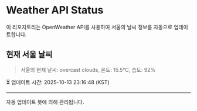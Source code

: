 
# Weather API Status

이 리포지토리는 OpenWeather API를 사용하여 서울의 날씨 정보를 자동으로 업데이트합니다.

## 현재 서울 날씨
> 서울의 현재 날씨: overcast clouds, 온도: 15.5°C, 습도: 92%

⏳ 업데이트 시간: 2025-10-13 23:16:48 (KST)

---
자동 업데이트 봇에 의해 관리됩니다.
